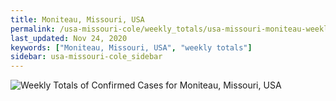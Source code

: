 ```yaml
---
title: Moniteau, Missouri, USA
permalink: /usa-missouri-cole/weekly_totals/usa-missouri-moniteau-weekly_totals.html
last_updated: Nov 24, 2020
keywords: ["Moniteau, Missouri, USA", "weekly totals"]
sidebar: usa-missouri-cole_sidebar
---
```


![Weekly Totals of Confirmed Cases for Moniteau, Missouri, USA](/covid_tracker/images/graphs/usa-missouri-moniteau-weekly_totals_graph.png)
